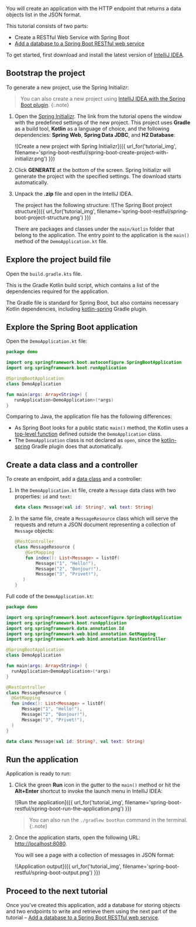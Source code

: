 [//]: # (title: 用 Spring Boot 创建 RESTful Web 服务)

You will create an application with the HTTP endpoint that returns a data objects list in the JSON format.

This tutorial consists of two parts:
* Create a RESTful Web Service with Spring Boot
* [Add a database to a Spring Boot RESTful web service](spring-boot-restful-db.md)

To get started, first download and install the latest version of [IntelliJ IDEA](http://www.jetbrains.com/idea/download/index.html).

## Bootstrap the project

To generate a new project, use the Spring Initializr:

> You can also create a new project using [IntelliJ IDEA with the Spring Boot plugin](https://www.jetbrains.com/help/idea/spring-boot.html).
{:.note}

1. Open the [Spring Initializr](https://start.spring.io/#!type=gradle-project&language=kotlin&platformVersion=2.4.2.RELEASE&packaging=jar&jvmVersion=11&groupId=com.example&artifactId=demo&name=demo&description=Demo%20project%20for%20Spring%20Boot&packageName=demo&dependencies=web,data-jdbc,h2). The link from the tutorial opens the window with the predefined settings of the new project.
   This project uses **Gradle** as a build tool, **Kotlin** as a language of choice, and the following dependencies: **Spring Web**, **Spring Data JDBC**, and **H2 Database**:

   ![Create a new project with Spring Initializr]({{ url_for('tutorial_img', filename='spring-boot-restful/spring-boot-create-project-with-initializr.png') }})

2. Click **GENERATE** at the bottom of the screen. Spring Initializr will generate the project with the specified settings. The download starts automatically.

3. Unpack the **.zip** file and open in the IntelliJ IDEA.

   The project has the following structure:
   ![The Spring Boot project structure]({{ url_for('tutorial_img', filename='spring-boot-restful/spring-boot-project-structure.png') }})

   There are packages and classes under the `main/kotlin` folder that belong to the application. The entry point to the application is the `main()` method of the `DemoApplication.kt` file.

## Explore the project build file

Open the `build.gradle.kts` file.

This is the Gradle Kotlin build script, which contains a list of the dependencies required for the application.

The Gradle file is standard for Spring Boot, but also contains necessary Kotlin dependencies, including [kotlin-spring](../reference/compiler-plugins.md#spring-support) Gradle plugin.

## Explore the Spring Boot application

Open the `DemoApplication.kt` file:



```kotlin
package demo

import org.springframework.boot.autoconfigure.SpringBootApplication
import org.springframework.boot.runApplication

@SpringBootApplication
class DemoApplication

fun main(args: Array<String>) {
   runApplication<DemoApplication>(*args)
}
```



Comparing to Java, the application file has the following differences:
* As Spring Boot looks for a public static `main()` method, the Kotlin uses a [top-level function](../reference/functions.md) defined outside the `DemoApplication` class.
* The `DemoApplication` class is not declared as `open`, since the [kotlin-spring](../reference/compiler-plugins.md#spring-support) Gradle plugin does that automatically.

## Create a data class and a controller

To create an endpoint, add a [data class](../reference/data-classes.md) and a controller:

1. In the `DemoApplication.kt` file, create a `Message` data class with two properties: `id` and `text`:



   ```kotlin
   data class Message(val id: String?, val text: String)
   ```



2. In the same file, create a `MessageResource` class which will serve the requests and return a JSON document representing a collection of `Message` objects:



   ```kotlin
   @RestController
   class MessageResource {
       @GetMapping
       fun index(): List<Message> = listOf(
           Message("1", "Hello!"),
           Message("2", "Bonjour!"),
           Message("3", "Privet!"),
      )
   }
   ```



Full code of the `DemoApplication.kt`:



```kotlin
package demo

import org.springframework.boot.autoconfigure.SpringBootApplication
import org.springframework.boot.runApplication
import org.springframework.data.annotation.Id
import org.springframework.web.bind.annotation.GetMapping
import org.springframework.web.bind.annotation.RestController

@SpringBootApplication
class DemoApplication

fun main(args: Array<String>) {
  runApplication<DemoApplication>(*args)
}

@RestController
class MessageResource {
  @GetMapping
  fun index(): List<Message> = listOf(
      Message("1", "Hello!"),
      Message("2", "Bonjour!"),
      Message("3", "Privet!"),
  )
}

data class Message(val id: String?, val text: String)
```



## Run the application

Application is ready to run:

1. Click the green **Run** icon in the gutter to the `main()` method or hit the **Alt+Enter** shortcut to invoke the launch menu in IntelliJ IDEA:

   ![Run the application]({{ url_for('tutorial_img', filename='spring-boot-restful/spring-boot-run-the-application.png') }})

   > You can also run the `./gradlew bootRun` command in the terminal.
   {:.note}

2. Once the application starts, open the following URL: [http://localhost:8080](http://localhost:8080).

   You will see a page with a collection of messages in JSON format:

   ![Application output]({{ url_for('tutorial_img', filename='spring-boot-restful/spring-boot-output.png') }})

## Proceed to the next tutorial

Once you’ve created this application, add a database for storing objects and two endpoints to write and retrieve them using the next part of the tutorial – [Add a database to a Spring Boot RESTful web service](spring-boot-restful-db.md).
